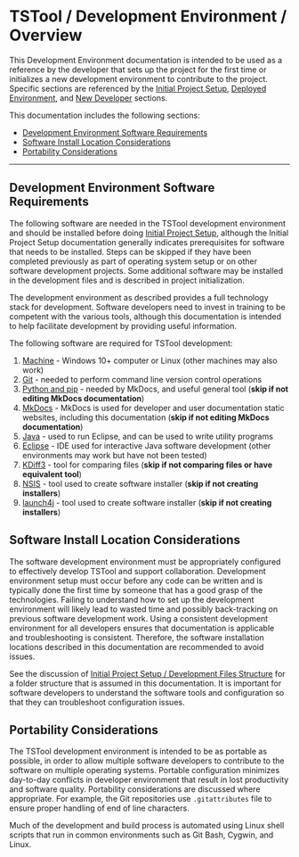 # TSTool / Development Environment / Overview #

This Development Environment documentation is intended to be used as a reference by the developer that
sets up the project for the first time or initializes a new development environment to contribute to the project.
Specific sections are referenced by the [Initial Project Setup](../project-init/overview.md),
[Deployed Environment](../deployed-env/overview.md), and
[New Developer](../dev-new/overview.md) sections.

This documentation includes the following sections:

*   [Development Environment Software Requirements](#development-environment-software-requirements)
*   [Software Install Location Considerations](#software-install-location-considerations)
*   [Portability Considerations](#portability-considerations)

-----

## Development Environment Software Requirements ##

The following software are needed in the TSTool development environment and should be installed before doing [Initial Project Setup](../project-init/overview.md),
although the Initial Project Setup documentation generally indicates prerequisites for software that needs to be installed.
Steps can be skipped if they have been completed previously as part of operating system setup or on other software development projects.
Some additional software may be installed in the development files and is described in project initialization.

The development environment as described provides a full technology stack for development.
Software developers need to invest in training to be competent with the various tools,
although this documentation is intended to help facilitate development by providing useful information.

The following software are required for TSTool development:

1.  [Machine](machine.md) - Windows 10+ computer or Linux (other machines may also work)
2.  [Git](git.md) - needed to perform command line version control operations
3.  [Python and pip](python.md) - needed by MkDocs, and useful general tool (**skip if not editing MkDocs documentation**)
4.  [MkDocs](mkdocs.md) - MkDocs is used for developer and user documentation static websites, including this documentation (**skip if not editing MkDocs documentation**)
5.  [Java](java/java.md) - used to run Eclipse, and can be used to write utility programs
6.  [Eclipse](eclipse/eclipse.md) - IDE used for interactive Java software development (other environments may work but have not been tested)
7.  [KDiff3](kdiff3.md) - tool for comparing files (**skip if not comparing files or have equivalent tool**)
8.  [NSIS](nsis.md) - tool used to create software installer (**skip if not creating installers**)
9.  [launch4j](launch4j.md) - tool used to create software installer (**skip if not creating installers**)

## Software Install Location Considerations ##

The software development environment must be appropriately configured to effectively develop TSTool and support collaboration.
Development environment setup must occur before any code can be written
and is typically done the first time by someone that has a good grasp of the technologies.
Failing to understand how to set up the development environment will likely lead to wasted time
and possibly back-tracking on previous software development work.
Using a consistent development environment for all developers ensures that documentation is applicable and troubleshooting is consistent.
Therefore, the software installation locations described in this documentation are recommended to avoid issues.

See the discussion of [Initial Project Setup / Development Files Structure](../project-init/overview.md#development-files-structure)
for a folder structure that is assumed in this documentation.
It is important for software developers to understand the software tools and configuration so that they can troubleshoot configuration issues.

## Portability Considerations ##

The TSTool development environment is intended to be as portable as possible,
in order to allow multiple software developers to contribute to the software on multiple operating systems.
Portable configuration minimizes day-to-day conflicts in developer environment that result in lost productivity and software quality.
Portability considerations are discussed where appropriate.
For example, the Git repositories use `.gitattributes` file to ensure proper handling of end of line characters.

Much of the development and build process is automated using Linux shell scripts that run in common environments
such as Git Bash, Cygwin, and Linux.

